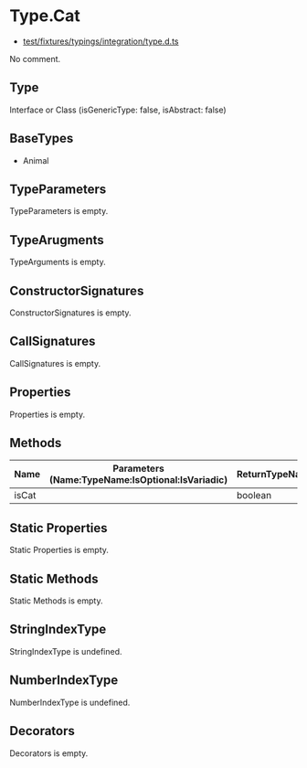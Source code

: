 # Type.Cat

* [test/fixtures/typings/integration/type.d.ts](/test/fixtures/typings/integration/type.d.ts#L97)

No comment.

## Type

Interface or Class (isGenericType: false, isAbstract: false)

## BaseTypes

* Animal

## TypeParameters

TypeParameters is empty.

## TypeArugments

TypeArguments is empty.

## ConstructorSignatures

ConstructorSignatures is empty.

## CallSignatures

CallSignatures is empty.

## Properties

Properties is empty.

## Methods

Name|Parameters (Name:TypeName:IsOptional:IsVariadic)|ReturnTypeName|IsOptional|isOwn|isProtected|isAbstract|TypePredicate|Comment
---|---|---|---|---|---|---|---|---
isCat||boolean|false|false|false|false|Animal is Cat| 

## Static Properties

Static Properties is empty.

## Static Methods

Static Methods is empty.

## StringIndexType

StringIndexType is undefined.

## NumberIndexType

NumberIndexType is undefined.

## Decorators

Decorators is empty.
